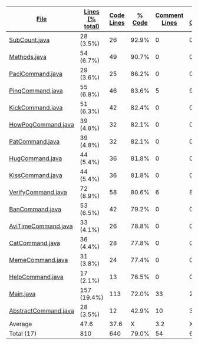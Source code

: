 
|[File](https://github.com/Smaltin/AvilonSubBot/tree/master/statistics%2Fjava%2Fname_ascending.md%2F)|[Lines (% total)](https://github.com/Smaltin/AvilonSubBot/tree/master/statistics%2Fjava%2Flines_descending.md%2F)|[Code Lines](https://github.com/Smaltin/AvilonSubBot/tree/master/statistics%2Fjava%2Fcode_descending.md%2F)|[% Code](https://github.com/Smaltin/AvilonSubBot/tree/master/statistics%2Fjava%2Fproportion_code_ascending.md%2F)|[Comment Lines](https://github.com/Smaltin/AvilonSubBot/tree/master/statistics%2Fjava%2Fcomments_descending.md%2F)|[% Comment](https://github.com/Smaltin/AvilonSubBot/tree/master/statistics%2Fjava%2Fproportion_comments_descending.md%2F)|[Blank Lines](https://github.com/Smaltin/AvilonSubBot/tree/master/statistics%2Fjava%2Fblanks_descending.md%2F)|[% Blank](https://github.com/Smaltin/AvilonSubBot/tree/master/statistics%2Fjava%2Fproportion_blanks_descending.md%2F)|
| --- | --- | --- | --- | --- | --- | --- | --- |
|[SubCount.java](https://github.com/Smaltin/AvilonSubBot/tree/master/src%2Fmain%2Fjava%2FSubCount.java)|28 (3.5%)|26|92.9%|0|0.0%|2|7.1%|
|[Methods.java](https://github.com/Smaltin/AvilonSubBot/tree/master/src%2Fmain%2Fjava%2FMethods.java)|54 (6.7%)|49|90.7%|0|0.0%|5|9.3%|
|[PaciCommand.java](https://github.com/Smaltin/AvilonSubBot/tree/master/src%2Fmain%2Fjava%2FCommands%2FPaciCommand.java)|29 (3.6%)|25|86.2%|0|0.0%|4|13.8%|
|[PingCommand.java](https://github.com/Smaltin/AvilonSubBot/tree/master/src%2Fmain%2Fjava%2FCommands%2FPingCommand.java)|55 (6.8%)|46|83.6%|5|9.1%|4|7.3%|
|[KickCommand.java](https://github.com/Smaltin/AvilonSubBot/tree/master/src%2Fmain%2Fjava%2FCommands%2FKickCommand.java)|51 (6.3%)|42|82.4%|0|0.0%|9|17.6%|
|[HowPogCommand.java](https://github.com/Smaltin/AvilonSubBot/tree/master/src%2Fmain%2Fjava%2FCommands%2FHowPogCommand.java)|39 (4.8%)|32|82.1%|0|0.0%|7|17.9%|
|[PatCommand.java](https://github.com/Smaltin/AvilonSubBot/tree/master/src%2Fmain%2Fjava%2FCommands%2FPatCommand.java)|39 (4.8%)|32|82.1%|0|0.0%|7|17.9%|
|[HugCommand.java](https://github.com/Smaltin/AvilonSubBot/tree/master/src%2Fmain%2Fjava%2FCommands%2FHugCommand.java)|44 (5.4%)|36|81.8%|0|0.0%|8|18.2%|
|[KissCommand.java](https://github.com/Smaltin/AvilonSubBot/tree/master/src%2Fmain%2Fjava%2FCommands%2FKissCommand.java)|44 (5.4%)|36|81.8%|0|0.0%|8|18.2%|
|[VerifyCommand.java](https://github.com/Smaltin/AvilonSubBot/tree/master/src%2Fmain%2Fjava%2FCommands%2FVerifyCommand.java)|72 (8.9%)|58|80.6%|6|8.3%|8|11.1%|
|[BanCommand.java](https://github.com/Smaltin/AvilonSubBot/tree/master/src%2Fmain%2Fjava%2FCommands%2FBanCommand.java)|53 (6.5%)|42|79.2%|0|0.0%|11|20.8%|
|[AviTimeCommand.java](https://github.com/Smaltin/AvilonSubBot/tree/master/src%2Fmain%2Fjava%2FCommands%2FAviTimeCommand.java)|33 (4.1%)|26|78.8%|0|0.0%|7|21.2%|
|[CatCommand.java](https://github.com/Smaltin/AvilonSubBot/tree/master/src%2Fmain%2Fjava%2FCommands%2FCatCommand.java)|36 (4.4%)|28|77.8%|0|0.0%|8|22.2%|
|[MemeCommand.java](https://github.com/Smaltin/AvilonSubBot/tree/master/src%2Fmain%2Fjava%2FCommands%2FMemeCommand.java)|31 (3.8%)|24|77.4%|0|0.0%|7|22.6%|
|[HelpCommand.java](https://github.com/Smaltin/AvilonSubBot/tree/master/src%2Fmain%2Fjava%2FCommands%2FHelpCommand.java)|17 (2.1%)|13|76.5%|0|0.0%|4|23.5%|
|[Main.java](https://github.com/Smaltin/AvilonSubBot/tree/master/src%2Fmain%2Fjava%2FMain.java)|157 (19.4%)|113|72.0%|33|21.0%|11|7.0%|
|[AbstractCommand.java](https://github.com/Smaltin/AvilonSubBot/tree/master/src%2Fmain%2Fjava%2FCommands%2FAbstractCommand.java)|28 (3.5%)|12|42.9%|10|35.7%|6|21.4%|
|Average |47.6|37.6|X|3.2|X|6.8|X|
|Total (17)|810|640|79.0%|54| 6.7%|116|14.3%|